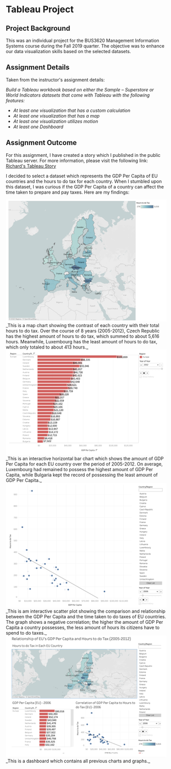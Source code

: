 # Tableau Project

## Project Background
This was an individual project for the BUS3620 Management Information Systems course during the Fall 2019 quarter. The objective was to enhance our data visualization skills based on the selected datasets. 

## Assignment Details
Taken from the instructor's assignment details:

_Build a Tableau workbook based on either the Sample – Superstore or World Indicators datasets that come with Tableau with the following features:_ 
- _At least one visualization that has a custom calculation_
- _At least one visualization that has a map_
- _At least one visualization utilizes motion_
- _At least one Dashboard_

## Assignment Outcome
For this assignment, I have created a story which I published in the public Tableau server. For more information, please visit the following link:
<a href="https://public.tableau.com/app/profile/richard.lung.wicaksono/viz/MISassign/Story2">Richard's Tableau Story</a> 


I decided to select a dataset which represents the GDP Per Capita of EU countries and the hours to do tax for each country. When I stumbled upon this dataset, I was curious if the GDP Per Capita of a country can affect the time taken to prepare and pay taxes. Here are my findings:

<img src="images/map_chart.png?raw=true"/>
_This is a map chart showing the contrast of each country with their total hours to do tax. Over the course of 8 years (2005-2012), Czech Republic has the highest amount of hours to do tax, which summed to about 5,616 hours. Meanwhile, Luxembourg has the least amount of hours to do tax, which only totaled to about 413 hours._

<img src="images/tableau_bar_chart.png?raw=true"/>
_This is an interactive horizontal bar chart which shows the amount of GDP Per Capita for each EU country over the period of 2005-2012. On average, Luxembourg had remained to possess the highest amount of GDP Per Capita, while Bulgaria kept the record of possessing the least amount of GDP Per Capita._

<img src="images/tableau_scatter_plot.png?raw=true"/>
_This is am interactive scatter plot showing the comparison and relationship between the GDP Per Capita and the time taken to do taxes of EU countries. The graph shows a negative correlation; the higher the amount of GDP Per Capita a country possesses, the less amount of hours its citizens have to spend to do taxes._

<img src="images/tableau_dashboard.png?raw=true"/>
_This is a dashboard which contains all previous charts and graphs._



